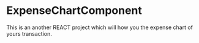 # ExpenseChartComponent
This is an another REACT project which will how you the expense chart of yours transaction. 
